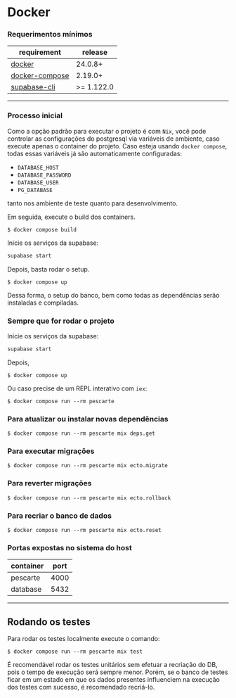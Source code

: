 # Docker

### Requerimentos mínimos

| requirement                                                   | release  |
| ------------------------------------------------------------- | -------- |
| [docker](https://docs.docker.com/get-docker/)                 | 24.0.8+  |
| [docker-compose](https://github.com/docker/compose/releases/) | 2.19.0+  |
| [supabase-cli](https://github.com/supabase/cli) | >= 1.122.0 |

---

### Processo inicial

Como a opção padrão para executar o projeto é com `Nix`, você pode controlar as configurações do postgresql via variáveis de ambiente, caso execute apenas o container do projeto. Caso esteja usando `docker compose`, todas essas variáveis já são automaticamente configuradas:

- `DATABASE_HOST`
- `DATABASE_PASSWORD`
- `DATABASE_USER`
- `PG_DATABASE`

tanto nos ambiente de teste quanto para desenvolvimento.

Em seguida, execute o build dos containers.

```console
$ docker compose build
```

Inicie os serviços da supabase:
```sh
supabase start
```

Depois, basta rodar o setup.

```console
$ docker compose up
```

Dessa forma, o setup do banco, bem como todas as dependências serão instaladas e compiladas.

### Sempre que for rodar o projeto

Inicie os serviços da supabase:
```sh
supabase start
```

Depois,
```console
$ docker compose up
```

Ou caso precise de um REPL interativo com `iex`:

```console
$ docker compose run --rm pescarte
```

### Para atualizar ou instalar novas dependências

```console
$ docker compose run --rm pescarte mix deps.get
```

### Para executar migrações

```console
$ docker compose run --rm pescarte mix ecto.migrate
```

### Para reverter migrações

```console
$ docker compose run --rm pescarte mix ecto.rollback
```

### Para recriar o banco de dados

```console
$ docker compose run --rm pescarte mix ecto.reset
```

### Portas expostas no sistema do host

| container     | port |
| ------------- | ---- |
| pescarte      | 4000 |
| database      | 5432 |

---

## Rodando os testes

Para rodar os testes localmente execute o comando:

```console
$ docker compose run --rm pescarte mix test
```

É recomendável rodar os testes unitários sem efetuar a recriação do DB, pois o tempo de execução será sempre menor. Porém, se o banco de testes ficar em um estado em que os dados presentes influenciem na execução dos testes com sucesso, é recomendado recriá-lo.
